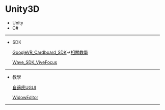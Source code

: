 # Unity3D
* Unity
* C#
----
* SDK</p>
[GoogleVR_Cardboard_SDK](https://github.com/googlevr/gvr-unity-sdk/releases)->[相關教學](https://otaru.tw/tutorial/unity-2017-google-vr-app-tutorial)</p>
[Wave_SDK_ViveFocus](https://developer.vive.com/resources/knowledgebase/wave-sdk/)</p>


----
* 教學</p>
[自適應UGUI](https://godstamps.blogspot.com/2015/04/unityugui.html)</P>
[WidowEditor](https://dotblogs.com.tw/coolgamedevnote/2018/02/27/122317)
----
